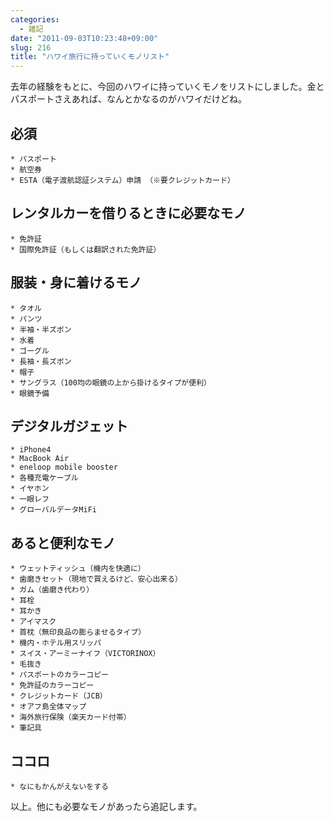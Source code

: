 ```yaml
---
categories:
  - 雑記
date: "2011-09-03T10:23:48+09:00"
slug: 216
title: "ハワイ旅行に持っていくモノリスト"
---
```


去年の経験をもとに、今回のハワイに持っていくモノをリストにしました。金とパスポートさえあれば、なんとかなるのがハワイだけどね。
## 必須

	* パスポート
	* 航空券
	* ESTA（電子渡航認証システム）申請 （※要クレジットカード）

## レンタルカーを借りるときに必要なモノ

	* 免許証
	* 国際免許証（もしくは翻訳された免許証）

## 服装・身に着けるモノ

	* タオル
	* パンツ
	* 半袖・半ズボン
	* 水着
	* ゴーグル
	* 長袖・長ズボン
	* 帽子
	* サングラス（100均の眼鏡の上から掛けるタイプが便利）
	* 眼鏡予備

## デジタルガジェット

	* iPhone4
	* MacBook Air
	* eneloop mobile booster
	* 各種充電ケーブル
	* イヤホン
	* 一眼レフ
	* グローバルデータMiFi

## あると便利なモノ

	* ウェットティッシュ（機内を快適に）
	* 歯磨きセット（現地で買えるけど、安心出来る）
	* ガム（歯磨き代わり）
	* 耳栓
	* 耳かき
	* アイマスク
	* 首枕（無印良品の膨らませるタイプ）
	* 機内・ホテル用スリッパ
	* スイス・アーミーナイフ（VICTORINOX）
	* 毛抜き
	* パスポートのカラーコピー
	* 免許証のカラーコピー
	* クレジットカード（JCB）
	* オアフ島全体マップ
	* 海外旅行保険（楽天カード付帯）
	* 筆記具

## ココロ

	* なにもかんがえないをする

以上。他にも必要なモノがあったら追記します。
